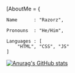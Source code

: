 [AboutMe = {

    Name      : "Razorz",

    Pronouns  : "He/Him",

    Languages : [
        "HTML", "CSS", "JS"
    ]
 [![Anurag's GitHub stats](https://github-readme-stats.vercel.app/api?username=Razor421)](https://github.com/anuraghazra/github-readme-stats)




